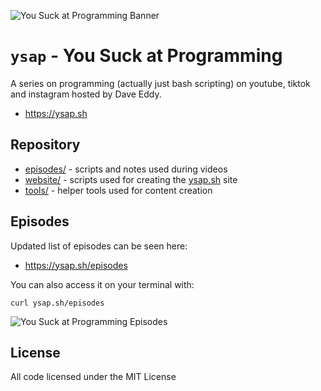 ![You Suck at Programming Banner](https://files.daveeddy.com/ysap/github-banner.jpg)

`ysap` - You Suck at Programming
================================

A series on programming (actually just bash scripting) on youtube, tiktok and
instagram hosted by Dave Eddy.

- https://ysap.sh

Repository
----------

- [episodes/](episodes/) - scripts and notes used during videos
- [website/](website/) - scripts used for creating the [ysap.sh](https://ysap.sh) site
- [tools/](tools/) - helper tools used for content creation

Episodes
--------

Updated list of episodes can be seen here:

- https://ysap.sh/episodes

You can also access it on your terminal with:

    curl ysap.sh/episodes

![You Suck at Programming
Episodes](https://files.daveeddy.com/ysap/ysap-episodes.jpg)

License
-------

All code licensed under the MIT License
